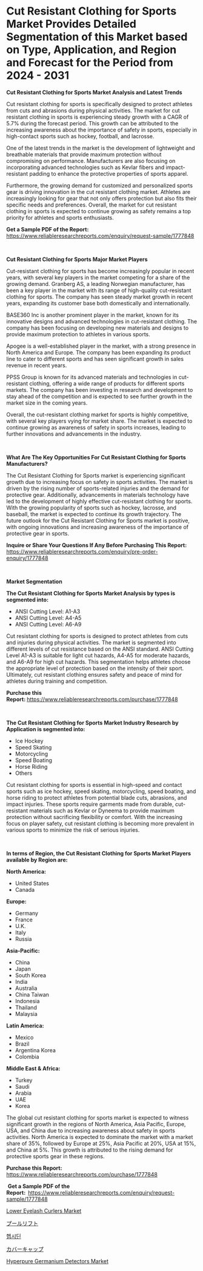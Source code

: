 <p><h1>Cut Resistant Clothing for Sports Market Provides Detailed Segmentation of this Market based on Type, Application, and Region and Forecast for the Period from 2024 - 2031</h1></p><p><strong>Cut Resistant Clothing for Sports Market Analysis and Latest Trends</strong></p>
<p><p>Cut resistant clothing for sports is specifically designed to protect athletes from cuts and abrasions during physical activities. The market for cut resistant clothing in sports is experiencing steady growth with a CAGR of 5.7% during the forecast period. This growth can be attributed to the increasing awareness about the importance of safety in sports, especially in high-contact sports such as hockey, football, and lacrosse.</p><p>One of the latest trends in the market is the development of lightweight and breathable materials that provide maximum protection without compromising on performance. Manufacturers are also focusing on incorporating advanced technologies such as Kevlar fibers and impact-resistant padding to enhance the protective properties of sports apparel.</p><p>Furthermore, the growing demand for customized and personalized sports gear is driving innovation in the cut resistant clothing market. Athletes are increasingly looking for gear that not only offers protection but also fits their specific needs and preferences. Overall, the market for cut resistant clothing in sports is expected to continue growing as safety remains a top priority for athletes and sports enthusiasts.</p></p>
<p><strong>Get a Sample PDF of the Report:&nbsp;</strong> <a href="https://www.reliableresearchreports.com/enquiry/request-sample/1777848">https://www.reliableresearchreports.com/enquiry/request-sample/1777848</a></p>
<p>&nbsp;</p>
<p><strong>Cut Resistant Clothing for Sports Major Market Players</strong></p>
<p><p>Cut-resistant clothing for sports has become increasingly popular in recent years, with several key players in the market competing for a share of the growing demand. Granberg AS, a leading Norwegian manufacturer, has been a key player in the market with its range of high-quality cut-resistant clothing for sports. The company has seen steady market growth in recent years, expanding its customer base both domestically and internationally.</p><p>BASE360 Inc is another prominent player in the market, known for its innovative designs and advanced technologies in cut-resistant clothing. The company has been focusing on developing new materials and designs to provide maximum protection to athletes in various sports.</p><p>Apogee is a well-established player in the market, with a strong presence in North America and Europe. The company has been expanding its product line to cater to different sports and has seen significant growth in sales revenue in recent years.</p><p>PPSS Group is known for its advanced materials and technologies in cut-resistant clothing, offering a wide range of products for different sports markets. The company has been investing in research and development to stay ahead of the competition and is expected to see further growth in the market size in the coming years.</p><p>Overall, the cut-resistant clothing market for sports is highly competitive, with several key players vying for market share. The market is expected to continue growing as awareness of safety in sports increases, leading to further innovations and advancements in the industry.</p></p>
<p>&nbsp;</p>
<p><strong>What Are The Key Opportunities For Cut Resistant Clothing for Sports Manufacturers?</strong></p>
<p><p>The Cut Resistant Clothing for Sports market is experiencing significant growth due to increasing focus on safety in sports activities. The market is driven by the rising number of sports-related injuries and the demand for protective gear. Additionally, advancements in materials technology have led to the development of highly effective cut-resistant clothing for sports. With the growing popularity of sports such as hockey, lacrosse, and baseball, the market is expected to continue its growth trajectory. The future outlook for the Cut Resistant Clothing for Sports market is positive, with ongoing innovations and increasing awareness of the importance of protective gear in sports.</p></p>
<p><strong>Inquire or Share Your Questions If Any Before Purchasing This Report:</strong> <a href="https://www.reliableresearchreports.com/enquiry/pre-order-enquiry/1777848">https://www.reliableresearchreports.com/enquiry/pre-order-enquiry/1777848</a></p>
<p>&nbsp;</p>
<p><strong>Market Segmentation</strong></p>
<p><strong>The Cut Resistant Clothing for Sports Market Analysis by types is segmented into:</strong></p>
<p><ul><li>ANSI Cutting Level: A1-A3</li><li>ANSI Cutting Level: A4-A5</li><li>ANSI Cutting Level: A6-A9</li></ul></p>
<p><p>Cut resistant clothing for sports is designed to protect athletes from cuts and injuries during physical activities. The market is segmented into different levels of cut resistance based on the ANSI standard. ANSI Cutting Level A1-A3 is suitable for light cut hazards, A4-A5 for moderate hazards, and A6-A9 for high cut hazards. This segmentation helps athletes choose the appropriate level of protection based on the intensity of their sport. Ultimately, cut resistant clothing ensures safety and peace of mind for athletes during training and competition.</p></p>
<p><strong>Purchase this Report:&nbsp;</strong><a href="https://www.reliableresearchreports.com/purchase/1777848">https://www.reliableresearchreports.com/purchase/1777848</a></p>
<p>&nbsp;</p>
<p><strong>The Cut Resistant Clothing for Sports Market Industry Research by Application is segmented into:</strong></p>
<p><ul><li>Ice Hockey</li><li>Speed Skating</li><li>Motorcycling</li><li>Speed Boating</li><li>Horse Riding</li><li>Others</li></ul></p>
<p><p>Cut resistant clothing for sports is essential in high-speed and contact sports such as ice hockey, speed skating, motorcycling, speed boating, and horse riding to protect athletes from potential blade cuts, abrasions, and impact injuries. These sports require garments made from durable, cut-resistant materials such as Kevlar or Dyneema to provide maximum protection without sacrificing flexibility or comfort. With the increasing focus on player safety, cut resistant clothing is becoming more prevalent in various sports to minimize the risk of serious injuries.</p></p>
<p>&nbsp;</p>
<p><strong>In terms of Region, the Cut Resistant Clothing for Sports Market Players available by Region are:</strong></p>
<p>
    <p> <strong> North America: </strong>
        <ul>
            <li>United States</li>
            <li>Canada</li>
        </ul>
        </p> 
    <p> <strong> Europe: </strong>
        <ul>
            <li>Germany</li>
            <li>France</li>
            <li>U.K.</li>
            <li>Italy</li>
            <li>Russia</li>
        </ul>
        </p> 
    <p> <strong> Asia-Pacific: </strong>
        <ul>
            <li>China</li>
            <li>Japan</li>
            <li>South Korea</li>
            <li>India</li>
            <li>Australia</li>
            <li>China Taiwan</li>
            <li>Indonesia</li>
            <li>Thailand</li>
            <li>Malaysia</li>
        </ul>
        </p> 
    <p> <strong> Latin America: </strong>
        <ul>
            <li>Mexico</li>
            <li>Brazil</li>
            <li>Argentina Korea</li>
            <li>Colombia</li>
        </ul>
        </p> 
    <p> <strong> Middle East & Africa: </strong>
        <ul>
            <li>Turkey</li>
            <li>Saudi</li>
            <li>Arabia</li>
            <li>UAE</li>
            <li>Korea</li>
        </ul>
    </p>
    </p>
<p><p>The global cut resistant clothing for sports market is expected to witness significant growth in the regions of North America, Asia Pacific, Europe, USA, and China due to increasing awareness about safety in sports activities. North America is expected to dominate the market with a market share of 35%, followed by Europe at 25%, Asia Pacific at 20%, USA at 15%, and China at 5%. This growth is attributed to the rising demand for protective sports gear in these regions.</p></p>
<p><strong>Purchase this Report: </strong><a href="https://www.reliableresearchreports.com/purchase/1777848">https://www.reliableresearchreports.com/purchase/1777848</a></p>
<p>&nbsp;<strong>Get a Sample PDF of the Report:&nbsp;&nbsp;</strong><a href="https://www.reliableresearchreports.com/enquiry/request-sample/1777848">https://www.reliableresearchreports.com/enquiry/request-sample/1777848</a></p>
<p><strong></strong></p>
<p><p><a href="https://github.com/jhcraigie/Market-Research-Report-List-2/blob/main/lower-eyelash-curlers-market.md">Lower Eyelash Curlers Market</a></p><p><a href="https://github.com/adcxff01450218/Market-Research-Report-List-1/blob/main/92338397356.md">プールリフト</a></p><p><a href="https://github.com/LanceOlsotn8978/Market-Research-Report-List-1/blob/main/64526036242.md">헵시딘</a></p><p><a href="https://medium.com/@logaolloway76845/%E3%82%AB%E3%83%90%E3%83%BC%E3%82%AD%E3%83%A3%E3%83%83%E3%83%97%E5%B8%82%E5%A0%B4%E3%81%AF-%E5%B8%82%E5%A0%B4%E3%82%B7%E3%82%A7%E3%82%A2-%E5%B8%82%E5%A0%B4%E3%83%88%E3%83%AC%E3%83%B3%E3%83%89-%E5%B8%82%E5%A0%B4%E6%88%90%E9%95%B7%E3%81%AB%E9%96%A2%E3%81%99%E3%82%8B%E6%83%85%E5%A0%B1%E3%82%92%E6%8F%90%E4%BE%9B%E3%81%97%E3%81%A6%E3%81%84%E3%81%BE%E3%81%99-662ef4cf92fc">カバーキャップ</a></p><p><a href="https://issuu.com/reportprime-2/docs/hyperpure-germanium-detectors-market-size-2030.ppt">Hyperpure Germanium Detectors Market</a></p></p>